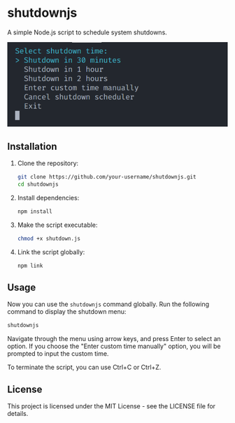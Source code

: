 # shutdownjs

A simple Node.js script to schedule system shutdowns.

![Demo](/images/1.png)

## Installation

1. Clone the repository:

   ```bash
   git clone https://github.com/your-username/shutdownjs.git
   cd shutdownjs
   ```

2. Install dependencies:

   ```bash
   npm install
   ```

3. Make the script executable:

   ```bash
   chmod +x shutdown.js
   ```

4. Link the script globally:

   ```bash
   npm link
   ```

## Usage

Now you can use the `shutdownjs` command globally. Run the following command to display the shutdown menu:

```bash
shutdownjs
```

Navigate through the menu using arrow keys, and press Enter to select an option. If you choose the "Enter custom time manually" option, you will be prompted to input the custom time.

To terminate the script, you can use Ctrl+C or Ctrl+Z.

## License

This project is licensed under the MIT License - see the LICENSE file for details.
